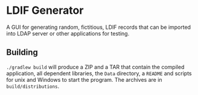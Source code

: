 # LDIF Generator
A GUI for generating random, fictitious, LDIF records that can be imported into LDAP server or other applications for testing.

## Building

`./gradlew build` will produce a ZIP and a TAR that contain the compiled application, all dependent libraries, the `Data` directory, a `README` and scripts for unix and Windows to start the program. The archives are in `build/distributions`.
